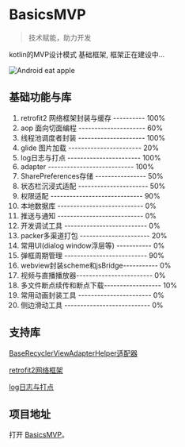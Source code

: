 #  BasicsMVP  

> 技术赋能，助力开发

kotlin的MVP设计模式 基础框架, 框架正在建设中...


![Android eat apple](https://timgsa.baidu.com/timg?image&quality=80&size=b9999_10000&sec=1564146761566&di=3a93c61e8465c2f2a7b8a522d8fe5546&imgtype=0&src=http%3A%2F%2Fstatic.leiphone.com%2Fuploads%2Fnew%2Farticle%2F740_740%2F201508%2F55cab0b984940.png)

## 基础功能与库

1. retrofit2 网络框架封装与缓存 ---------- 100%
2. aop 面向切面编程 --------------------- 60%
3. 线程池调度者封装 --------------------- 100%
4. glide 图片加载 ----------------------- 20%
5. log日志与打点 ----------------------- 100%
6. adapter --------------------------- 100%
7. SharePreferences存储 ---------------- 50%
8. 状态栏沉浸式适配 ---------------------- 50%
9. 权限适配 ----------------------------- 90%
10. 本地数据库 --------------------------- 0%
11. 推送与通知 --------------------------- 0%
12. 开发调试工具 -------------------------- 0%
13. packer多渠道打包 ---------------------- 20%
14. 常用UI(dialog window浮层等) ----------- 0%
15. 弹框周期管理 -------------------------- 90%
16. webview封装scheme和jsBridge----------- 0%
17. 视频与直播播放器------------------------ 0%
18. 多文件断点续传和断点下载------------------ 10%
19. 常用动画封装工具 ----------------------- 0%
20. 侧边滑动工具 --------------------------- 0%

## 支持库 

[BaseRecyclerViewAdapterHelper适配器](https://github.com/CymChad/BaseRecyclerViewAdapterHelper)

[retrofit2网络框架](https://github.com/square/retrofit)

[log日志与打点](https://github.com/tzryan/KlogDot)


## 项目地址

打开 [BasicsMVP](https://github.com/yuchen931201/BasicsMVP)。

